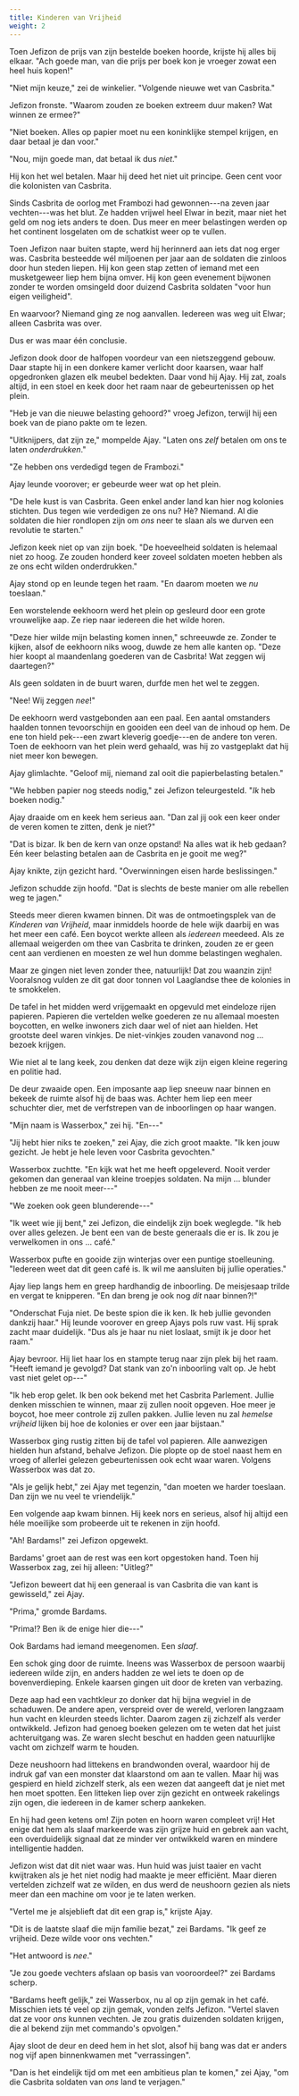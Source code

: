 ```yaml
---
title: Kinderen van Vrijheid
weight: 2
---
```

Toen Jefizon de prijs van zijn bestelde boeken hoorde, krijste hij alles bij elkaar. "Ach goede man, van die prijs per boek kon je vroeger zowat een heel huis kopen!"

"Niet mijn keuze," zei de winkelier. "Volgende nieuwe wet van Casbrita."

Jefizon fronste. "Waarom zouden ze boeken extreem duur maken? Wat winnen ze ermee?"

"Niet boeken. Alles op papier moet nu een koninklijke stempel krijgen, en daar betaal je dan voor."

"Nou, mijn goede man, dat betaal ik dus _niet_." 

Hij kon het wel betalen. Maar hij deed het niet uit principe. Geen cent voor die kolonisten van Casbrita.

Sinds Casbrita de oorlog met Frambozi had gewonnen---na zeven jaar vechten---was het blut. Ze hadden vrijwel heel Elwar in bezit, maar niet het geld om nog iets anders te doen. Dus meer en meer belastingen werden op het continent losgelaten om de schatkist weer op te vullen.

Toen Jefizon naar buiten stapte, werd hij herinnerd aan iets dat nog erger was. Casbrita besteedde wél miljoenen per jaar aan de soldaten die zinloos door hun steden liepen. Hij kon geen stap zetten of iemand met een musketgeweer liep hem bijna omver. Hij kon geen evenement bijwonen zonder te worden omsingeld door duizend Casbrita soldaten "voor hun eigen veiligheid".

En waarvoor? Niemand ging ze nog aanvallen. Iedereen was weg uit Elwar; alleen Casbrita was over.

Dus er was maar één conclusie.

Jefizon dook door de halfopen voordeur van een nietszeggend gebouw. Daar stapte hij in een donkere kamer verlicht door kaarsen, waar half opgedronken glazen elk meubel bedekten. Daar vond hij Ajay. Hij zat, zoals altijd, in een stoel en keek door het raam naar de gebeurtenissen op het plein.

"Heb je van die nieuwe belasting gehoord?" vroeg Jefizon, terwijl hij een boek van de piano pakte om te lezen.

"Uitknijpers, dat zijn ze," mompelde Ajay. "Laten ons _zelf_ betalen om ons te laten _onderdrukken_."

"Ze hebben ons verdedigd tegen de Frambozi."

Ajay leunde voorover; er gebeurde weer wat op het plein. 

"De hele kust is van Casbrita. Geen enkel ander land kan hier nog kolonies stichten. Dus tegen wie verdedigen ze ons nu? Hè? Niemand. Al die soldaten die hier rondlopen zijn om _ons_ neer te slaan als we durven een revolutie te starten."

Jefizon keek niet op van zijn boek. "De hoeveelheid soldaten is helemaal niet zo hoog. Ze zouden honderd keer zoveel soldaten moeten hebben als ze ons echt wilden onderdrukken."

Ajay stond op en leunde tegen het raam. "En daarom moeten we _nu_ toeslaan."

Een worstelende eekhoorn werd het plein op gesleurd door een grote vrouwelijke aap. Ze riep naar iedereen die het wilde horen.

"Deze hier wilde mijn belasting komen innen," schreeuwde ze. Zonder te kijken, alsof de eekhoorn niks woog, duwde ze hem alle kanten op. "Deze hier koopt al maandenlang goederen van de Casbrita! Wat zeggen wij daartegen?"

Als geen soldaten in de buurt waren, durfde men het wel te zeggen. 

"Nee! Wij zeggen _nee_!"

De eekhoorn werd vastgebonden aan een paal. Een aantal omstanders haalden tonnen tevoorschijn en gooiden een deel van de inhoud op hem. De ene ton hield pek---een zwart kleverig goedje---en de andere ton veren. Toen de eekhoorn van het plein werd gehaald, was hij zo vastgeplakt dat hij niet meer kon bewegen.

Ajay glimlachte. "Geloof mij, niemand zal ooit die papierbelasting betalen."

"We hebben papier nog steeds nodig," zei Jefizon teleurgesteld. "_Ik_ heb boeken nodig."

Ajay draaide om en keek hem serieus aan. "Dan zal jij ook een keer onder de veren komen te zitten, denk je niet?"

"Dat is bizar. Ik ben de kern van onze opstand! Na alles wat ik heb gedaan? Eén keer belasting betalen aan de Casbrita en je gooit me weg?"

Ajay knikte, zijn gezicht hard. "Overwinningen eisen harde beslissingen."

Jefizon schudde zijn hoofd. "Dat is slechts de beste manier om alle rebellen weg te jagen."

Steeds meer dieren kwamen binnen. Dit was de ontmoetingsplek van de _Kinderen van Vrijheid_, maar inmiddels hoorde de hele wijk daarbij en was het meer een café. Een boycot werkte alleen als _iedereen_ meedeed. Als ze allemaal weigerden om thee van Casbrita te drinken, zouden ze er geen cent aan verdienen en moesten ze wel hun domme belastingen weghalen. 

Maar ze gingen niet leven zonder thee, natuurlijk! Dat zou waanzin zijn! Vooralsnog vulden ze dit gat door tonnen vol Laaglandse thee de kolonies in te smokkelen. 

De tafel in het midden werd vrijgemaakt en opgevuld met eindeloze rijen papieren. Papieren die vertelden welke goederen ze nu allemaal moesten boycotten, en welke inwoners zich daar wel of niet aan hielden. Het grootste deel waren vinkjes. De niet-vinkjes zouden vanavond nog ... bezoek krijgen.

Wie niet al te lang keek, zou denken dat deze wijk zijn eigen kleine regering en politie had.

De deur zwaaide open. Een imposante aap liep sneeuw naar binnen en bekeek de ruimte alsof hij de baas was. Achter hem liep een meer schuchter dier, met de verfstrepen van de inboorlingen op haar wangen.

"Mijn naam is Wasserbox," zei hij. "En---"

"Jij hebt hier niks te zoeken," zei Ajay, die zich groot maakte. "Ik ken jouw gezicht. Je hebt je hele leven voor Casbrita gevochten."

Wasserbox zuchtte. "En kijk wat het me heeft opgeleverd. Nooit verder gekomen dan generaal van kleine troepjes soldaten. Na mijn ... blunder hebben ze me nooit meer---"

"We zoeken ook geen blunderende---"

"Ik weet wie jij bent," zei Jefizon, die eindelijk zijn boek weglegde. "Ik heb over alles gelezen. Je bent een van de beste generaals die er is. Ik zou je verwelkomen in ons ... café."

Wasserbox pufte en gooide zijn winterjas over een puntige stoelleuning. "Iedereen weet dat dit geen café is. Ik wil me aansluiten bij jullie operaties."

Ajay liep langs hem en greep hardhandig de inboorling. De meisjesaap trilde en vergat te knipperen. "En dan breng je ook nog _dit_ naar binnen?!"

"Onderschat Fuja niet. De beste spion die ik ken. Ik heb jullie gevonden dankzij haar." Hij leunde voorover en greep Ajays pols ruw vast. Hij sprak zacht maar duidelijk. "Dus als je haar nu niet loslaat, smijt ik je door het raam."

Ajay bevroor. Hij liet haar los en stampte terug naar zijn plek bij het raam. "Heeft iemand je gevolgd? Dat stank van zo'n inboorling valt op. Je hebt vast niet gelet op---"

"Ik heb erop gelet. Ik ben ook bekend met het Casbrita Parlement. Jullie denken misschien te winnen, maar zij zullen nooit opgeven. Hoe meer je boycot, hoe meer controle zij zullen pakken. Jullie leven nu zal _hemelse vrijheid_ lijken bij hoe de kolonies er over een jaar bijstaan."

Wasserbox ging rustig zitten bij de tafel vol papieren. Alle aanwezigen hielden hun afstand, behalve Jefizon. Die plopte op de stoel naast hem en vroeg of allerlei gelezen gebeurtenissen ook echt waar waren. Volgens Wasserbox was dat zo.

"Als je gelijk hebt," zei Ajay met tegenzin, "dan moeten we harder toeslaan. Dan zijn we nu veel te vriendelijk."

Een volgende aap kwam binnen. Hij keek nors en serieus, alsof hij altijd een héle moeilijke som probeerde uit te rekenen in zijn hoofd. 

"Ah! Bardams!" zei Jefizon opgewekt.

Bardams' groet aan de rest was een kort opgestoken hand. Toen hij Wasserbox zag, zei hij alleen: "Uitleg?"

"Jefizon beweert dat hij een generaal is van Casbrita die van kant is gewisseld," zei Ajay.

"Prima," gromde Bardams.

"Prima!? Ben ik de enige hier die---"

Ook Bardams had iemand meegenomen. Een _slaaf_.

Een schok ging door de ruimte. Ineens was Wasserbox de persoon waarbij iedereen wilde zijn, en anders hadden ze wel iets te doen op de bovenverdieping. Enkele kaarsen gingen uit door de kreten van verbazing.

Deze aap had een vachtkleur zo donker dat hij bijna wegviel in de schaduwen. De andere apen, verspreid over de wereld, verloren langzaam hun vacht en kleurden steeds lichter. Daarom zagen zij zichzelf als verder ontwikkeld. Jefizon had genoeg boeken gelezen om te weten dat het juist achteruitgang was. Ze waren slecht beschut en hadden geen natuurlijke vacht om zichzelf warm te houden.

Deze neushoorn had littekens en brandwonden overal, waardoor hij de indruk gaf van een monster dat klaarstond om aan te vallen. Maar hij was gespierd en hield zichzelf sterk, als een wezen dat aangeeft dat je niet met hen moet spotten. Een litteken liep over zijn gezicht en ontweek rakelings zijn ogen, die iedereen in de kamer scherp aankeken.

En hij had geen ketens om! Zijn poten en hoorn waren compleet vrij! Het enige dat hem als slaaf markeerde was zijn grijze huid en gebrek aan vacht, een overduidelijk signaal dat ze minder ver ontwikkeld waren en mindere intelligentie hadden.

Jefizon wist dat dit niet waar was. Hun huid was juist taaier en vacht kwijtraken als je het niet nodig had maakte je meer efficiënt. Maar dieren vertelden zichzelf wat ze wilden, en dus werd de neushoorn gezien als niets meer dan een machine om voor je te laten werken.

"Vertel me je alsjeblieft dat dit een grap is," krijste Ajay.

"Dit is de laatste slaaf die mijn familie bezat," zei Bardams. "Ik geef ze vrijheid. Deze wilde voor ons vechten."

"Het antwoord is _nee_."

"Je zou goede vechters afslaan op basis van vooroordeel?" zei Bardams scherp.

"Bardams heeft gelijk," zei Wasserbox, nu al op zijn gemak in het café. Misschien iets té veel op zijn gemak, vonden zelfs Jefizon. "Vertel slaven dat ze voor _ons_ kunnen vechten. Je zou gratis duizenden soldaten krijgen, die al bekend zijn met commando's opvolgen."

Ajay sloot de deur en deed hem in het slot, alsof hij bang was dat er anders nog vijf apen binnenkwamen met "verrassingen".

"Dan is het eindelijk tijd om met een ambitieus plan te komen," zei Ajay, "om die Casbrita soldaten van _ons_ land te verjagen."